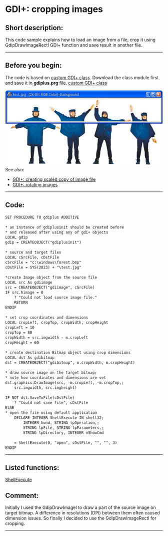 
# GDI+: cropping images

## Short description:
This code sample explains how to load an image from a file, crop it using GdipDrawImageRectI GDI+ function and save result in another file.  
***  


## Before you begin:
The code is based on <a href="?example=450">custom GDI+ class</a>. Download the class module first and save it in **gdiplus.prg** file. [custom GDI+ class](sample_450.md)  

![](../images/cropimage.jpg)  
See also:

* [GDI+: creating scaled copy of image file](sample_460.md)  
* [GDI+: rotating images](sample_525.md)  

  
***  


## Code:
```foxpro  
SET PROCEDURE TO gdiplus ADDITIVE

* an instance of gdiplusinit should be created before
* and released after using any of gdi+ objects
LOCAL gdip
gdip = CREATEOBJECT("gdiplusinit")

* source and target files
LOCAL cSrcFile, cDstFile
cSrcFile = "c:\windows\forest.bmp"
cDstFile = SYS(2023) + "\test.jpg"

*create Image object from the source file
LOCAL src As gdiimage
src = CREATEOBJECT("gdiimage", cSrcFile)
IF src.himage = 0
	? "Could not load source image file."
	RETURN
ENDIF

* set crop coordinates and dimensions
LOCAL cropLeft, cropTop, cropWidth, cropHeight
cropLeft = 10
cropTop = 80
cropWidth = src.imgwidth - m.cropLeft
cropHeight = 60

* create destination Bitmap object using crop dimensions
LOCAL dst As gdibitmap
dst = CREATEOBJECT("gdibitmap", m.cropWidth, m.cropHeight)

* draw source image on the target bitmap;
* note how coordinates and dimensions are set
dst.graphics.DrawImage(src, -m.cropLeft, -m.cropTop,;
	src.imgwidth, src.imgheight)

IF NOT dst.SaveToFile(cDstFile)
	? "Could not save file", cDstFile
ELSE
* open the file using default application
    DECLARE INTEGER ShellExecute IN shell32;
    	INTEGER hwnd, STRING lpOperation,;
    	STRING lpFile, STRING lpParameters,;
    	STRING lpDirectory, INTEGER nShowCmd

	= ShellExecute(0, "open", cDstFile, "", "", 3)
ENDIF  
```  
***  


## Listed functions:
[ShellExecute](../libraries/shell32/ShellExecute.md)  

## Comment:
Initially I used the GdipDrawImageI to draw a part of the source image on target bitmap. A difference in resolutions (DPI) between them often caused dimension issues. So finally I decided to use the GdipDrawImageRectI for cropping.  
  
***  

